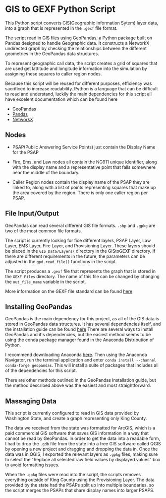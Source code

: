 # GIS to GEXF Python Script
This Python script converts GIS(Geographic Information Sytem) layer data, into a graph that is represented in the `.gexf` file format. 

The script read in GIS files using GeoPandas, a Python package built on Pandas designed to handle Geographic data. 
It constructs a NetworkX undirected graph by checking the relationships between the different geometries in the GeoPandas data structures.

To represent geographic call data, the script creates a grid of squares that are used get lattitude and longitude information into the simulation by assigning these squares to caller region nodes.

Because this script will be reused for different purposes, efficiency was sacrificed to increase readability.
Python is a language that can be difficult to read and understand, luckily the main dependencies for this script all have excelent documentation which can be found here
   * [GeoPandas](https://geopandas.org/en/stable/docs.html)
   * [Pandas](https://pandas.pydata.org/docs/reference/index.html)
   * [NetworkX](https://networkx.org/documentation/latest/reference/index.html)
## Nodes
   * PSAP(Public Answering Service Points) just contain the Display Name for the PSAP

   * Fire, Ems, and Law nodes all contain the NG911 unique identifier, along with the display name and a representative point that falls somewhere near the middle of the boundary.

   * Caller Region nodes contain the display name of the PSAP they are linked to, along with a list of points representing squares that make up the area covered by the region. There is only one caller region per PSAP.
## File Input/Output
GeoPandas can read several different GIS file formats. `.shp` and `.gpkg` are two of the most common file formats. 

The script is currently looking for fice different layers, PSAP Layer, Law Layer, EMS Layer, Fire Layer, and Provisioning Layer. These layers should be placed in the `GIS Data/Layers/` directory in the GIStoGEXF directory. 
If there are different requirements in the future, the parameters can be adjusted in the `gpd.read_file()` functions in the script. 

The script produces a `.gexf` file that represents the graph that is stored in the `GEXF Files` directory. The name of this file can be changed by changing the `out_file_name` variable in the script.

More information on the GEXF file standard can be found [here](https://gexf.net/primer.html)
## Installing GeoPandas
GeoPandas is the main dependency for this project, as all of the GIS data is stored in GeoPandas data structures. 
It has several dependencies itself, and the installation guide can be found [here](https://geopandas.org/en/stable/getting_started/install.html#dependencies)
There are several ways to install GeoPandas and it's dependencies, but the easiest method seems to be using the conda package manager found in the Anaconda Distribution of Python.

I recommend downloading Anaconda [here](https://www.anaconda.com/products/distribution). Then using the Anaconda Navigator, run the terminal application and enter 
   `conda install --channel conda-forge geopandas`. 
This will install a suite of packages that includes all of the dependencies for this script. 

There are other methods outlined in the GeoPandas Installation guide, but the method described above was the easiest and most straightforward.
## Massaging Data
This script is currently configured to read in GIS data provided by Washington State, and create a graph representing only King County. 

The data we received from the state was formatted for ArcGIS, which is a paid commercial GIS software that saves GIS information in a way that cannot be read by GeoPandas. 
In order to get the data into a readable form, I had to drop the `.gdb` file from the state into a free GIS software called QGIS by opening a new project and dragging and dropping the data in.
Once the data was in QGIS, I exported the relevant layers as `.gpkg` files, making sure to select the "Replace all selected raw field values by displayed values" box to avoid formatting issues.

When the `.gpkg` files were read into the script, the scripts removes everything outside of King County using the Provisioning Layer. 
The data provided by the state had the PSAPs split up into multiple boundaries, so the script merges the PSAPs that share display names into larger PSAPS.
